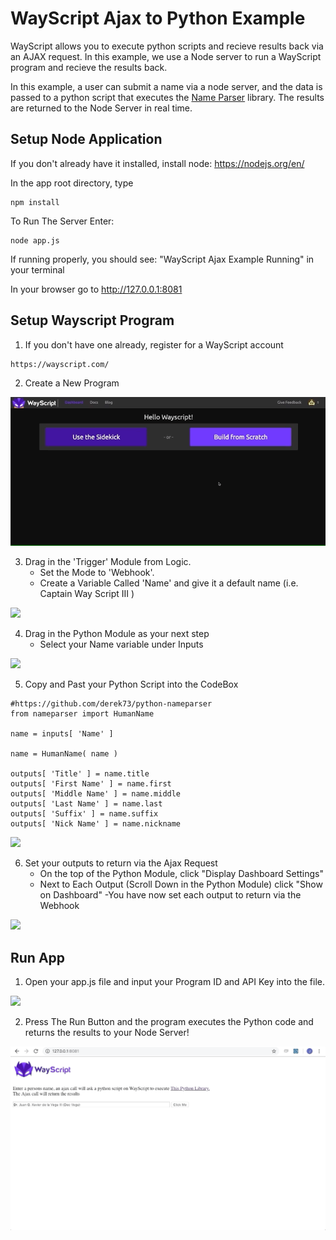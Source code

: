 # WayScript Ajax to Python Example

WayScript allows you to execute python scripts and recieve results back via an AJAX request. In this example, we use a Node server to run a WayScript program and recieve the results back. 

In this example, a user can submit a name via a node server, and the data is passed to a python script that executes the 
<a href="https://github.com/derek73/python-nameparser">Name Parser</a> library. The results are returned to the Node Server in real time. 

## Setup Node Application

If you don't already have it installed, install node: https://nodejs.org/en/

In the app root directory, type
```
npm install 
```

To Run The Server Enter:
```
node app.js
```
If running properly, you should see: "WayScript Ajax Example Running" in your terminal

In your browser go to http://127.0.0.1:8081

## Setup Wayscript Program

1) If you don't have one already, register for a WayScript account
```
https://wayscript.com/
```
2) Create a New Program


![](readme_gifs/create_prog.gif)

3) Drag in the 'Trigger' Module from Logic.
      - Set the Mode to 'Webhook'.
      - Create a Variable Called 'Name' and give it a default name (i.e. Captain Way Script III )
      
      
![](readme_gifs/create_trigger.gif)

4) Drag in the Python Module as your next step
      - Select your Name variable under Inputs

![](readme_gifs/python1.gif)

5) Copy and Past your Python Script into the CodeBox
```
#https://github.com/derek73/python-nameparser
from nameparser import HumanName

name = inputs[ 'Name' ]

name = HumanName( name )

outputs[ 'Title' ] = name.title
outputs[ 'First Name' ] = name.first
outputs[ 'Middle Name' ] = name.middle
outputs[ 'Last Name' ] = name.last
outputs[ 'Suffix' ] = name.suffix
outputs[ 'Nick Name' ] = name.nickname
```

![](readme_gifs/python2.gif)

6) Set your outputs to return via the Ajax Request
      - On the top of the Python Module, click "Display Dashboard Settings"
      - Next to Each Output (Scroll Down in the Python Module) click "Show on Dashboard"
      -You have now set each output to return via the Webhook

![](readme_gifs/check_outputs.gif)

## Run App

1) Open your app.js file and input your Program ID and API Key into the file.

![](readme_gifs/input.gif)

2) Press The Run Button and the program executes the Python code and returns the results to your Node Server!

![](readme_gifs/run_ajax.gif)
